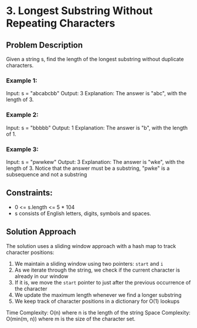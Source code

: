 # 3. Longest Substring Without Repeating Characters

## Problem Description

Given a string s, find the length of the longest substring without duplicate characters.

### Example 1:
Input: s = "abcabcbb"
Output: 3
Explanation: The answer is "abc", with the length of 3.

### Example 2:
Input: s = "bbbbb"
Output: 1
Explanation: The answer is "b", with the length of 1.

### Example 3:
Input: s = "pwwkew"
Output: 3
Explanation: The answer is "wke", with the length of 3.
Notice that the answer must be a substring, "pwke" is a subsequence and not a substring

## Constraints:
- 0 <= s.length <= 5 * 104
- s consists of English letters, digits, symbols and spaces.

## Solution Approach

The solution uses a sliding window approach with a hash map to track character positions:

1. We maintain a sliding window using two pointers: `start` and `i`
2. As we iterate through the string, we check if the current character is already in our window
3. If it is, we move the `start` pointer to just after the previous occurrence of the character
4. We update the maximum length whenever we find a longer substring
5. We keep track of character positions in a dictionary for O(1) lookups

Time Complexity: O(n) where n is the length of the string
Space Complexity: O(min(m, n)) where m is the size of the character set.
